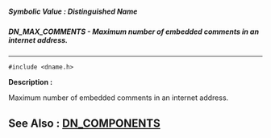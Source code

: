 ##### Symbolic Value : Distinguished Name
##### DN_MAX_COMMENTS - Maximum number of embedded comments in an internet address.
---
```
#include <dname.h>
```
**Description :**

Maximum number of embedded comments in an internet address.

**See Also :**
[DN_COMPONENTS](/domino-c-api-docs/reference/Data/DN_COMPONENTS)
---
